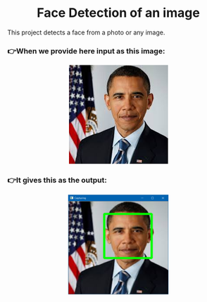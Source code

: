 <h1 align="center">Face Detection of an image</h1>
This project detects a face from a photo or any image.

<h3>👉When we provide here input as this image:</h3>

<p align='center'>
  <img src="photo.jpg" />
  <p>
<h3>👉It gives this as the output:</h3>
<p align='center'>
  <img src="Output-Image.png" height=228 width=228/>
  <p>

